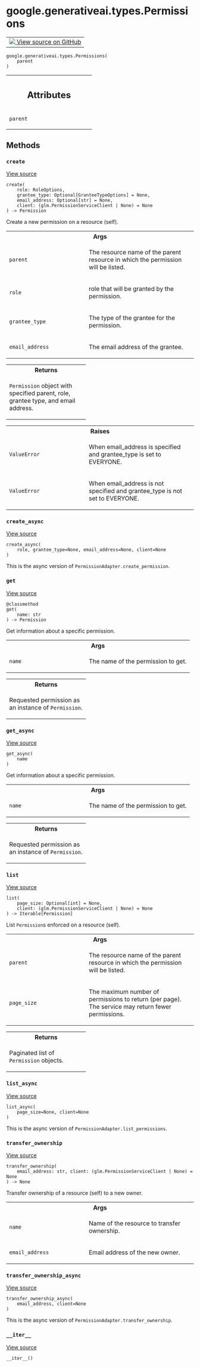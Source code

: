 <div itemscope itemtype="http://developers.google.com/ReferenceObject">
<meta itemprop="name" content="google.generativeai.types.Permissions" />
<meta itemprop="path" content="Stable" />
<meta itemprop="property" content="__init__"/>
<meta itemprop="property" content="__iter__"/>
<meta itemprop="property" content="create"/>
<meta itemprop="property" content="create_async"/>
<meta itemprop="property" content="get"/>
<meta itemprop="property" content="get_async"/>
<meta itemprop="property" content="list"/>
<meta itemprop="property" content="list_async"/>
<meta itemprop="property" content="transfer_ownership"/>
<meta itemprop="property" content="transfer_ownership_async"/>
</div>

# google.generativeai.types.Permissions

<!-- Insert buttons and diff -->

<table class="tfo-notebook-buttons tfo-api nocontent">
<td>
  <a target="_blank" href="https://github.com/google/generative-ai-python/blob/master/google/generativeai/types/permission_types.py#L270-L479">
    <img src="https://www.tensorflow.org/images/GitHub-Mark-32px.png" />
    View source on GitHub
  </a>
</td>
</table>





<pre class="devsite-click-to-copy prettyprint lang-py tfo-signature-link">
<code>google.generativeai.types.Permissions(
    parent
)
</code></pre>



<!-- Placeholder for "Used in" -->




<!-- Tabular view -->
 <table class="responsive fixed orange">
<colgroup><col width="214px"><col></colgroup>
<tr><th colspan="2"><h2 class="add-link">Attributes</h2></th></tr>

<tr>
<td>

`parent`<a id="parent"></a>

</td>
<td>



</td>
</tr>
</table>



## Methods

<h3 id="create"><code>create</code></h3>

<a target="_blank" class="external" href="https://github.com/google/generative-ai-python/blob/master/google/generativeai/types/permission_types.py#L317-L348">View source</a>

<pre class="devsite-click-to-copy prettyprint lang-py tfo-signature-link">
<code>create(
    role: RoleOptions,
    grantee_type: Optional[GranteeTypeOptions] = None,
    email_address: Optional[str] = None,
    client: (glm.PermissionServiceClient | None) = None
) -> Permission
</code></pre>

Create a new permission on a resource (self).


<!-- Tabular view -->
 <table class="responsive fixed orange">
<colgroup><col width="214px"><col></colgroup>
<tr><th colspan="2">Args</th></tr>

<tr>
<td>

`parent`

</td>
<td>

The resource name of the parent resource in which the permission will be listed.

</td>
</tr><tr>
<td>

`role`

</td>
<td>

role that will be granted by the permission.

</td>
</tr><tr>
<td>

`grantee_type`

</td>
<td>

The type of the grantee for the permission.

</td>
</tr><tr>
<td>

`email_address`

</td>
<td>

The email address of the grantee.

</td>
</tr>
</table>



<!-- Tabular view -->
 <table class="responsive fixed orange">
<colgroup><col width="214px"><col></colgroup>
<tr><th colspan="2">Returns</th></tr>
<tr class="alt">
<td colspan="2">

`Permission` object with specified parent, role, grantee type, and email address.

</td>
</tr>

</table>



<!-- Tabular view -->
 <table class="responsive fixed orange">
<colgroup><col width="214px"><col></colgroup>
<tr><th colspan="2">Raises</th></tr>

<tr>
<td>

`ValueError`

</td>
<td>

When email_address is specified and grantee_type is set to EVERYONE.

</td>
</tr><tr>
<td>

`ValueError`

</td>
<td>

When email_address is not specified and grantee_type is not set to EVERYONE.

</td>
</tr>
</table>



<h3 id="create_async"><code>create_async</code></h3>

<a target="_blank" class="external" href="https://github.com/google/generative-ai-python/blob/master/google/generativeai/types/permission_types.py#L350-L368">View source</a>

<pre class="devsite-click-to-copy prettyprint lang-py tfo-signature-link">
<code>create_async(
    role, grantee_type=None, email_address=None, client=None
)
</code></pre>

This is the async version of `PermissionAdapter.create_permission`.


<h3 id="get"><code>get</code></h3>

<a target="_blank" class="external" href="https://github.com/google/generative-ai-python/blob/master/google/generativeai/types/permission_types.py#L419-L430">View source</a>

<pre class="devsite-click-to-copy prettyprint lang-py tfo-signature-link">
<code>@classmethod</code>
<code>get(
    name: str
) -> Permission
</code></pre>

Get information about a specific permission.


<!-- Tabular view -->
 <table class="responsive fixed orange">
<colgroup><col width="214px"><col></colgroup>
<tr><th colspan="2">Args</th></tr>

<tr>
<td>

`name`

</td>
<td>

The name of the permission to get.

</td>
</tr>
</table>



<!-- Tabular view -->
 <table class="responsive fixed orange">
<colgroup><col width="214px"><col></colgroup>
<tr><th colspan="2">Returns</th></tr>
<tr class="alt">
<td colspan="2">

Requested permission as an instance of `Permission`.

</td>
</tr>

</table>



<h3 id="get_async"><code>get_async</code></h3>

<a target="_blank" class="external" href="https://github.com/google/generative-ai-python/blob/master/google/generativeai/types/permission_types.py#L432-L443">View source</a>

<pre class="devsite-click-to-copy prettyprint lang-py tfo-signature-link">
<code>get_async(
    name
)
</code></pre>

Get information about a specific permission.


<!-- Tabular view -->
 <table class="responsive fixed orange">
<colgroup><col width="214px"><col></colgroup>
<tr><th colspan="2">Args</th></tr>

<tr>
<td>

`name`

</td>
<td>

The name of the permission to get.

</td>
</tr>
</table>



<!-- Tabular view -->
 <table class="responsive fixed orange">
<colgroup><col width="214px"><col></colgroup>
<tr><th colspan="2">Returns</th></tr>
<tr class="alt">
<td colspan="2">

Requested permission as an instance of `Permission`.

</td>
</tr>

</table>



<h3 id="list"><code>list</code></h3>

<a target="_blank" class="external" href="https://github.com/google/generative-ai-python/blob/master/google/generativeai/types/permission_types.py#L370-L393">View source</a>

<pre class="devsite-click-to-copy prettyprint lang-py tfo-signature-link">
<code>list(
    page_size: Optional[int] = None,
    client: (glm.PermissionServiceClient | None) = None
) -> Iterable[Permission]
</code></pre>

List `Permission`s enforced on a resource (self).


<!-- Tabular view -->
 <table class="responsive fixed orange">
<colgroup><col width="214px"><col></colgroup>
<tr><th colspan="2">Args</th></tr>

<tr>
<td>

`parent`

</td>
<td>

The resource name of the parent resource in which the permission will be listed.

</td>
</tr><tr>
<td>

`page_size`

</td>
<td>

The maximum number of permissions to return (per page). The service may return fewer permissions.

</td>
</tr>
</table>



<!-- Tabular view -->
 <table class="responsive fixed orange">
<colgroup><col width="214px"><col></colgroup>
<tr><th colspan="2">Returns</th></tr>
<tr class="alt">
<td colspan="2">

Paginated list of `Permission` objects.

</td>
</tr>

</table>



<h3 id="list_async"><code>list_async</code></h3>

<a target="_blank" class="external" href="https://github.com/google/generative-ai-python/blob/master/google/generativeai/types/permission_types.py#L398-L414">View source</a>

<pre class="devsite-click-to-copy prettyprint lang-py tfo-signature-link">
<code>list_async(
    page_size=None, client=None
)
</code></pre>

This is the async version of `PermissionAdapter.list_permissions`.


<h3 id="transfer_ownership"><code>transfer_ownership</code></h3>

<a target="_blank" class="external" href="https://github.com/google/generative-ai-python/blob/master/google/generativeai/types/permission_types.py#L445-L464">View source</a>

<pre class="devsite-click-to-copy prettyprint lang-py tfo-signature-link">
<code>transfer_ownership(
    email_address: str, client: (glm.PermissionServiceClient | None) = None
) -> None
</code></pre>

Transfer ownership of a resource (self) to a new owner.


<!-- Tabular view -->
 <table class="responsive fixed orange">
<colgroup><col width="214px"><col></colgroup>
<tr><th colspan="2">Args</th></tr>

<tr>
<td>

`name`

</td>
<td>

Name of the resource to transfer ownership.

</td>
</tr><tr>
<td>

`email_address`

</td>
<td>

Email address of the new owner.

</td>
</tr>
</table>



<h3 id="transfer_ownership_async"><code>transfer_ownership_async</code></h3>

<a target="_blank" class="external" href="https://github.com/google/generative-ai-python/blob/master/google/generativeai/types/permission_types.py#L466-L479">View source</a>

<pre class="devsite-click-to-copy prettyprint lang-py tfo-signature-link">
<code>transfer_ownership_async(
    email_address, client=None
)
</code></pre>

This is the async version of `PermissionAdapter.transfer_ownership`.


<h3 id="__iter__"><code>__iter__</code></h3>

<a target="_blank" class="external" href="https://github.com/google/generative-ai-python/blob/master/google/generativeai/types/permission_types.py#L395-L396">View source</a>

<pre class="devsite-click-to-copy prettyprint lang-py tfo-signature-link">
<code>__iter__()
</code></pre>






